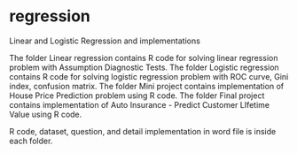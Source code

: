 # regression
Linear and Logistic Regression and implementations

The folder Linear regression contains R code for solving linear regression problem with Assumption Diagnostic Tests. 
The folder Logistic regression contains R code for solving logistic regression problem with ROC curve, Gini index, confusion matrix.
The folder Mini project contains implementation of House Price Prediction problem using R code.
The folder Final project contains implementation of Auto Insurance - Predict Customer LIfetime Value using R code.

R code, dataset, question, and detail implementation in word file is inside each folder.
